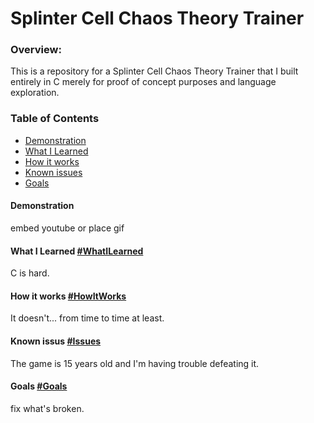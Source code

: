 # Splinter Cell Chaos Theory Trainer
  
### Overview:
This is a repository for a Splinter Cell Chaos Theory Trainer that I built entirely in C merely for proof of concept purposes and language exploration.  
### Table of Contents
  - [Demonstration](#Demo)
  - [What I Learned](#WhatILearned)
  - [How it works](#HowItWorks)
  - [Known issues](#Issues)
  - [Goals](#Goals)
  
  
  
#### Demonstration
embed youtube or place gif

#### What I Learned [#WhatILearned]()
C is hard.

#### How it works [#HowItWorks]()
It doesn't... from time to time at least.

#### Known issus [#Issues]()
The game is 15 years old and I'm having trouble defeating it.

#### Goals [#Goals]()
fix what's broken.
